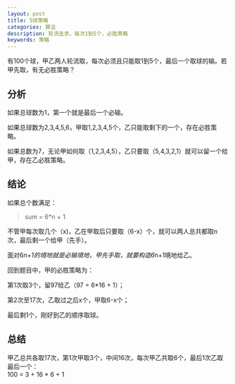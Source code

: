 ```yaml
---
layout: post
title: 5球策略
categories: 算法
description: 轮流去求，每次1到5个，必胜策略
keywords: 策略
---
```


有100个球，甲乙两人轮流取，每次必须且只能取1到5个，最后一个取球的输。若甲先取，有无必胜策略？

## 分析

如果总球数为1，第一个就是最后一个必输。  

如果总球数为2,3,4,5,6，甲取1,2,3,4,5个，乙只能取剩下的一个，存在必胜策略。  

如果总数为7，无论甲如何取（1,2,3,4,5），乙只要取（5,4,3,2,1）就可以留一个给甲，存在乙必胜策略。  



## 结论

如果总个数满足：  

> sum = 6*n + 1

不管甲每次取几个（x)，乙在甲取后只要取（6-x）个，就可以两人总共都取n次，最后剩一个给甲（先手）。  

面对6*n+1的境地就是必输境地，甲先手取，就要构造6*n+1境地给乙。  

回到题目中，甲的必胜策略为：  

第1次取3个，留97给乙（97 = 6*16 + 1）；  

第2次至17次，乙取过之后x个，甲取6-x个；  

最后剩1个，刚好到乙的顺序取球。  

## 总结  

甲乙总共各取17次，第1次甲取3个，中间16次，每次甲乙共取6个，最后1次乙取最后一个：  
100 = 3 + 16 * 6 + 1  
